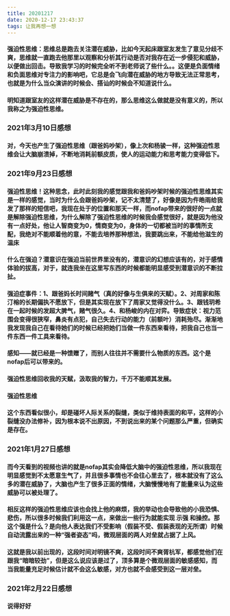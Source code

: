 ```yaml
---
title: 20201217
date: 2020-12-17 23:43:37
tags: 让我再想一想
---
```

#### 强迫性思维：思维总是跑去关注潜在威胁，比如今天起床跟室友发生了意见分歧不爽，思维就一直跑去他那里以观察和分析其行动是否对我存在近一步侵犯和威胁，以便做出回击。导致我学习的时候完全听不到老师说了些什么。。这便是负面情绪和负面思维对专注力的影响吧，它总是会飞向潜在威胁的地方导致无法正常思考，也就是为什么当众演讲的时候会、搭讪的时候会不知道说什么。
#### 明知道跟室友的这样潜在威胁是不存在的，那么思维这么做就是没有意义的，所以我称之为强迫性思维。
### 2021年3月10日感想
#### 对，今天也产生了强迫性思维（跟爸妈吵架），像上次和杨骏一样，这种强迫性思维会让大脑崩溃掉，不断地消耗前额皮质，使人的运动能力和思考能力变得低下。
### 2021年9月23日感想
#### 强迫性思维！这种思念，此时此刻我的感觉跟我和爸妈吵架时候的强迫性思维其实是一样的感觉，当时为什么会跟爸妈吵架，记不太清楚了，好像是因为仵皓雨给我发了那样的短信吧，我现在处于的位置和那天一样，而nofap带来的很好的一点就是解除强迫性思维，为什么解除了强迫性思维的时候我会感觉很好，就是因为他没有一点好处，他让人智商变为0，情商变为0，身体的一切都被当时的事情所支配，我绝对不能顺着他的意，不能去培养那种想法，我要跳出来，不能给他滋生的温床
#### 什么在强迫？潜意识在强迫当前世界里没有的，潜意识的幻想应该有的，对于感情体验的拔高，对于，就连我坐在这里写东西的时候都能明显感受到潜意识的不断拉扯。
#### 强迫症事件：1、跟爸妈长时间赌气（真的好像与生俱来的天赋）。2、对周家和陈汀榕的长期偏执不愿放下，但是其实现在放下了周家又觉得没什么。3、跟钱玥希在一起时候的发超大脾气，赌气很久。4、和杨峻的内在对弈。导致症状：视力范围会变得很狭窄，鼻炎有点犯，自己失去行动的能力（前额叶）消耗殆尽。渐渐地我发现我自己在看待她们的时候已经把她们当做一件东西来看待，把我自己也当一件东西一件工具来看待。
#### 感知——就已经是一种馈赠了，而别人往往并不需要什么物质的东西。这个是nofap后可以带来的。
#### 强迫性思维回收我的天赋，汲取我的智力，千万不能顺其发展。
#### 强迫性思维
#### 这个东西看似很小，却是碰坏人际关系的裂缝，类似于维持表面的和平，这样的小裂缝没办法修补，因为根本说不出原因，不到说出来的某个问题那么严重，但确实是存在。
### 2021年1月27日感想
#### 而今天看到的视频也讲的就是nofap其实会降低大脑中的强迫性思维，所以我现在明显感觉到不太愿意生气了，并且很多事情也不会往心里去了，根本就没有了这么多的潜在威胁了，大脑也产生了很多正面的情绪，大脑慢慢地有了能量来认为这些威胁可以被处理了。
#### 相反这样的强迫性思维应该也会找上他的麻烦，我的举动也会导致他的小我恐惧、悲伤，所以很多时候我们利用这一点，来做出一些行为就能实现 示强 和操控。那这个强是什么？是向他人表达我们不受影响（假装不受、假装表现的无所谓）时候自动流露出来的一种“强者姿态”吗，微观层面的两人对垒就占据了上风。
#### 这就是我以前出现的，这段时间对明镜不爽，这段时间不爽胥杭军，都感觉他们在跟我“暗暗较劲”，但是这么说应该是过了，顶多算是个微观层面的敏感感知，而当我能量充足时候估计就不会这么敏感，对方也就不会感受到这一层对垒。
### 2021年2月22日感想
#### 说得好好